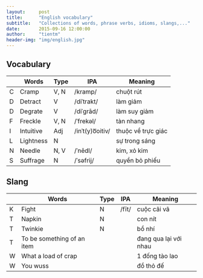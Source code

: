```yaml
---
layout:     post
title:      "English vocabulary"
subtitle:   "Collections of words, phrase verbs, idioms, slangs,..."
date:       2015-09-16 12:00:00
author:     "tientm"
header-img: "img/english.jpg"
---
```


## Vocabulary

||Words|Type|IPA|Meaning|
|--|--|--|--|--|
|C|Cramp|V, N|/kramp/|chuột rút|
|D|Detract|V|/diˈtrakt/|làm giảm|
|D|Degrate|V|/diˈgrād/|làm suy giảm|
|F|Freckle|V, N|/ˈfrekəl/|tàn nhang|
|I|Intuitive|Adj|/inˈt(y)o͞oitiv/|thuộc về trực giác|
|L|Lightness|N||sự trong sáng|
|N|Needle|N, V|/ˈnēdl/|kim, xỏ kim|
|S|Suffrage|N|/ˈsəfrij/|quyền bỏ phiếu|

## Slang

||Words|Type|IPA|Meaning|
|--|--|--|--|--|
|K|Fight|N|/fīt/|cuộc cãi vã|
|T|Napkin|N||con nít|
|T|Twinkie|N||bồ nhí|
|T|To be something of an item|||đang qua lại với nhau|
|W|What a load of crap|||1 đống tào lao|
|W|You wuss|||đồ thỏ đế|
